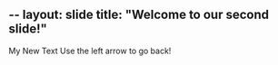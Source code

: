 --
layout: slide
title: "Welcome to our second slide!"
--
My New Text
Use the left arrow to go back!
